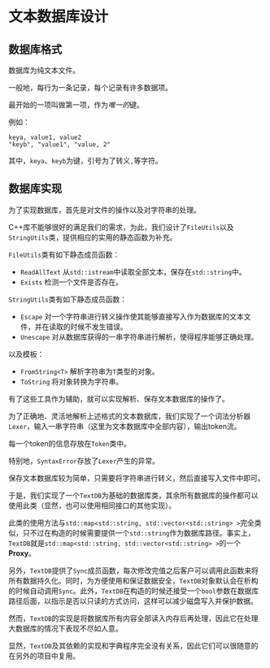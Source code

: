 # 文本数据库设计

## 数据库格式

数据库为纯文本文件。

一般地，每行为一条记录，每个记录有许多数据项。

最开始的一项叫做第一项，作为*唯一的*键。

例如：

```
keya, value1, value2
"keyb", "value1", "value, 2"
```

其中，`keya`、`keyb`为键，引号为了转义`,`等字符。

## 数据库实现

为了实现数据库，首先是对文件的操作以及对字符串的处理。

C++库不能够很好的满足我们的需求，为此，我们设计了`FileUtils`以及`StringUtils`类，提供相应的实用的静态函数为补充。

`FileUtils`类有如下静态成员函数：

- `ReadAllText` 从`std::istream`中读取全部文本，保存在`std::string`中。
- `Exists` 检测一个文件是否存在。

`StringUtils`类有如下静态成员函数：

- `Escape` 对一个字符串进行转义操作使其能够直接写入作为数据库的文本文件，并在读取的时候不发生错误。
- `Unescape` 对从数据库获得的一串字符串进行解析，使得程序能够正确处理。

以及模板：

- `FromString<T>` 解析字符串为`T`类型的对象。
- `ToString` 将对象转换为字符串。

有了这些工具作为辅助，就可以实现解析、保存文本数据库的操作了。

为了正确地、灵活地解析上述格式的文本数据库，我们实现了一个词法分析器`Lexer`，输入一串字符串（这里为文本数据库中全部内容），输出token流。

每一个token的信息存放在`Token`类中。

特别地，`SyntaxError`存放了`Lexer`产生的异常。

保存文本数据库较为简单，只需要将字符串进行转义，然后直接写入文件中即可。

于是，我们实现了一个`TextDB`为基础的数据库类，其余所有数据库的操作都可以使用此类（显然，也可以使用相同接口的其他实现）。

此类的使用方法与`std::map<std::string, std::vector<std::string> >`完全类似，只不过在构造的时候需要提供一个`std::string`作为数据库路径。事实上，`TextDB`就是`std::map<std::string, std::vector<std::string> >`的一个**Proxy**。

另外，`TextDB`提供了`Sync`成员函数，每次修改完值之后客户可以调用此函数来将所有数据持久化。同时，为方便使用和保证数据安全，`TextDB`对象默认会在析构的时候自动调用`Sync`。此外，`TextDB`在构造的时候还接受一个`bool`参数在数据库路径后面，以指示是否以只读的方式访问，这样可以减少磁盘写入并保护数据。

然而，`TextDB`的实现是将数据库所有内容全部读入内存后再处理，因此它在处理大数据库的情况下表现不尽如人意。

显然，`TextDB`及其依赖的实现和字典程序完全没有关系，因此它们可以很随意的在另外的项目中复用。


